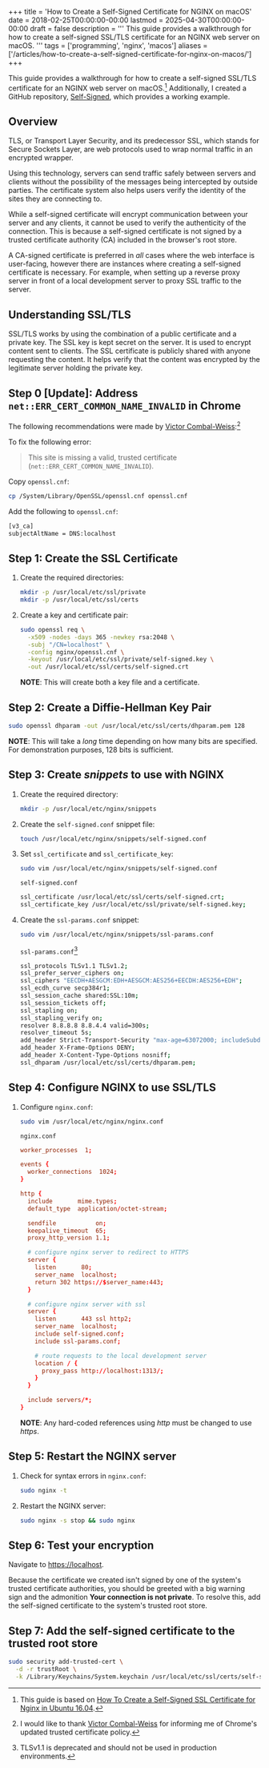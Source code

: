 +++
title = 'How to Create a Self-Signed Certificate for NGINX on macOS'
date = 2018-02-25T00:00:00-00:00
lastmod = 2025-04-30T00:00:00-00:00
draft = false
description = '''
This guide provides a walkthrough for how to create a self-signed SSL/TLS
certificate for an NGINX web server on macOS.
'''
tags = ['programming', 'nginx', 'macos']
aliases = ['/articles/how-to-create-a-self-signed-certificate-for-nginx-on-macos/']
+++

This guide provides a walkthrough for how to create a self-signed SSL/TLS
certificate for an NGINX web server on macOS.[^1] Additionally, I created
a GitHub repository,
[Self-Signed](https://github.com/nickolashkraus/self-signed), which provides
a working example.

## Overview

TLS, or Transport Layer Security, and its predecessor SSL, which stands for
Secure Sockets Layer, are web protocols used to wrap normal traffic in an
encrypted wrapper.

Using this technology, servers can send traffic safely between servers and
clients without the possibility of the messages being intercepted by outside
parties. The certificate system also helps users verify the identity of the
sites they are connecting to.

While a self-signed certificate will encrypt communication between your server
and any clients, it cannot be used to verify the authenticity of the
connection. This is because a self-signed certificate is not signed by
a trusted certificate authority (CA) included in the browser's root store.

A CA-signed certificate is preferred in *all* cases where the web interface is
user-facing, however there are instances where creating a self-signed
certificate is necessary. For example, when setting up a reverse proxy server
in front of a local development server to proxy SSL traffic to the server.

## Understanding SSL/TLS

SSL/TLS works by using the combination of a public certificate and a private
key. The SSL key is kept secret on the server. It is used to encrypt content
sent to clients. The SSL certificate is publicly shared with anyone requesting
the content. It helps verify that the content was encrypted by the legitimate
server holding the private key.

## Step 0 [Update]: Address `net::ERR_CERT_COMMON_NAME_INVALID` in Chrome

The following recommendations were made by [Victor
Combal-Weiss](https://www.linkedin.com/in/victorcombalweiss/):[^2]

To fix the following error:
>This site is missing a valid, trusted certificate
>(`net::ERR_CERT_COMMON_NAME_INVALID`).

Copy `openssl.cnf`:

```bash
cp /System/Library/OpenSSL/openssl.cnf openssl.cnf
```

Add the following to `openssl.cnf`:

```bash
[v3_ca]
subjectAltName = DNS:localhost
```

## Step 1: Create the SSL Certificate

1. Create the required directories:

    ```bash
    mkdir -p /usr/local/etc/ssl/private
    mkdir -p /usr/local/etc/ssl/certs
    ```

2. Create a key and certificate pair:

    ```bash
    sudo openssl req \
      -x509 -nodes -days 365 -newkey rsa:2048 \
      -subj "/CN=localhost" \
      -config nginx/openssl.cnf \
      -keyout /usr/local/etc/ssl/private/self-signed.key \
      -out /usr/local/etc/ssl/certs/self-signed.crt
    ```

    **NOTE**: This will create both a key file and a certificate.

## Step 2: Create a Diffie-Hellman Key Pair

```bash
sudo openssl dhparam -out /usr/local/etc/ssl/certs/dhparam.pem 128
```

**NOTE**: This will take a *long* time depending on how many bits are
specified. For demonstration purposes, 128 bits is sufficient.

## Step 3: Create *snippets* to use with NGINX

1. Create the required directory:

    ```bash
    mkdir -p /usr/local/etc/nginx/snippets
    ```

2. Create the `self-signed.conf` snippet file:

    ```bash
    touch /usr/local/etc/nginx/snippets/self-signed.conf
    ```

3. Set `ssl_certificate` and `ssl_certificate_key`:

    ```bash
    sudo vim /usr/local/etc/nginx/snippets/self-signed.conf
    ```

    `self-signed.conf`

    ```bash
    ssl_certificate /usr/local/etc/ssl/certs/self-signed.crt;
    ssl_certificate_key /usr/local/etc/ssl/private/self-signed.key;
    ```

4. Create the `ssl-params.conf` snippet:

    ```bash
    sudo vim /usr/local/etc/nginx/snippets/ssl-params.conf
    ```

    `ssl-params.conf`[^3]

    ```bash
    ssl_protocols TLSv1.1 TLSv1.2;
    ssl_prefer_server_ciphers on;
    ssl_ciphers "EECDH+AESGCM:EDH+AESGCM:AES256+EECDH:AES256+EDH";
    ssl_ecdh_curve secp384r1;
    ssl_session_cache shared:SSL:10m;
    ssl_session_tickets off;
    ssl_stapling on;
    ssl_stapling_verify on;
    resolver 8.8.8.8 8.8.4.4 valid=300s;
    resolver_timeout 5s;
    add_header Strict-Transport-Security "max-age=63072000; includeSubdomains";
    add_header X-Frame-Options DENY;
    add_header X-Content-Type-Options nosniff;
    ssl_dhparam /usr/local/etc/ssl/certs/dhparam.pem;
    ```

## Step 4: Configure NGINX to use SSL/TLS

1. Configure `nginx.conf`:

    ```bash
    sudo vim /usr/local/etc/nginx/nginx.conf
    ```

    `nginx.conf`

    ```conf
    worker_processes  1;
    
    events {
      worker_connections  1024;
    }
    
    http {
      include       mime.types;
      default_type  application/octet-stream;
    
      sendfile           on;
      keepalive_timeout  65;
      proxy_http_version 1.1;
    
      # configure nginx server to redirect to HTTPS
      server {
        listen       80;
        server_name  localhost;
        return 302 https://$server_name:443;
      }
    
      # configure nginx server with ssl
      server {
        listen       443 ssl http2;
        server_name  localhost;
        include self-signed.conf;
        include ssl-params.conf;
    
        # route requests to the local development server
        location / {
          proxy_pass http://localhost:1313/;
        }
      }
    
      include servers/*;
    }
    ```

    **NOTE**: Any hard-coded references using *http* must be changed to use
    *https*.

## Step 5: Restart the NGINX server

1. Check for syntax errors in `nginx.conf`:

    ```bash
    sudo nginx -t
    ```

2. Restart the NGINX server:

    ```bash
    sudo nginx -s stop && sudo nginx
    ```

## Step 6: Test your encryption

Navigate to [https://localhost](https://localhost).

Because the certificate we created isn't signed by one of the system's trusted
certificate authorities, you should be greeted with a big warning sign and the
admonition **Your connection is not private**. To resolve this, add the
self-signed certificate to the system's trusted root store.

## Step 7: Add the self-signed certificate to the trusted root store

```bash
sudo security add-trusted-cert \
  -d -r trustRoot \
  -k /Library/Keychains/System.keychain /usr/local/etc/ssl/certs/self-signed.crt
```

[^1]: This guide is based on [How To Create a Self-Signed SSL Certificate for
Nginx in Ubuntu 16.04][How To Create a Self-Signed SSL Certificate for
Nginx in Ubuntu 16.04].
[^2]: I would like to thank [Victor
Combal-Weiss](https://www.linkedin.com/in/victorcombalweiss/) for informing
me of Chrome's updated trusted certificate policy.
[^3]: TLSv1.1 is deprecated and should not be used in production environments.

[How To Create a Self-Signed SSL Certificate for Nginx in Ubuntu 16.04]: https://www.digitalocean.com/community/tutorials/how-to-create-a-self-signed-ssl-certificate-for-nginx-in-ubuntu-16-04
